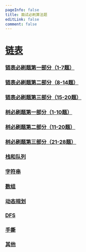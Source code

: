 ```yaml
---
pageInfo: false
title: 面试必刷算法题
editLink: false
comment: false
---
```

# [链表](./linklist.md)



### [链表必刷题第一部分（1-7题）](./linklist01.md)

### [链表必刷题第二部分（8-14题）](./linklist02.md)

### [链表必刷题第三部分（15-20题）](./linklist03.md)



### [树必刷题第一部分（1-10题）](./tree01.md)

### [树必刷题第二部分（11-20题）](./tree01.md)

### [树必刷题第三部分（21-28题）](./tree01.md)



### [栈和队列](./stark-queue.md)

### [字符串](./string.md)

### [数组](./array.md)

### [动态规划](./dp.md)

### [DFS](./dfs.md)

### [手撕](./handtearing.md)

### [其他](./other.md)



